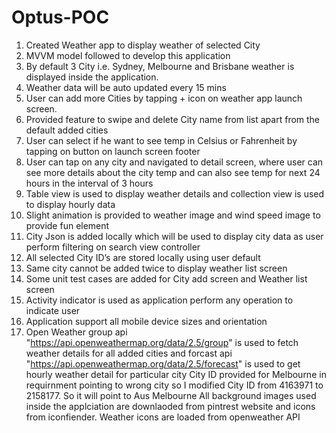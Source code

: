 # Optus-POC

1.	Created Weather app to display weather of selected City
2.	MVVM model followed to develop this application
3.	By default 3 City i.e. Sydney, Melbourne and Brisbane weather is displayed inside the application.
4.	Weather data will be auto updated every 15 mins
5.	User can add more Cities by tapping + icon on weather app launch screen.
6.	Provided feature to swipe and delete City name from list apart from the default added cities 
7.	User can select if he want to see temp in Celsius or Fahrenheit by tapping on button on launch screen footer
8.	User can tap on any city and navigated to detail screen, where user can see more details about the city temp and can also see temp for next 24 hours in the interval of 3 hours 
9.	Table view is used to display weather details and collection view is used to display hourly data
10.	Slight animation is provided to weather image and wind speed image to provide fun element 
11.	City Json is added locally which will be used to display city data as user perform filtering on search view controller 
12.	All selected City ID’s are stored locally using user default 
13.	Same city cannot be added twice to display weather list screen
14.	Some unit test cases are added for City add screen and Weather list screen
15.	Activity indicator is used as application perform any operation to indicate user
16.	Application support all mobile device sizes and orientation
17. Open Weather group api "https://api.openweathermap.org/data/2.5/group" is used to fetch weather details for all added cities and forcast api "https://api.openweathermap.org/data/2.5/forecast" is used to get hourly weather detail for particular city
City ID provided for Melbourne in requirnment pointing to wrong city so I modified City ID from 4163971 to 2158177. So it will point to Aus Melbourne
All background images used inside the applciation are downlaoded from pintrest website and icons from iconfiender. Weather icons are loaded from openweather API

